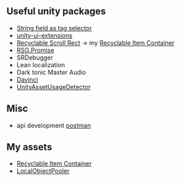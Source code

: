 ## Useful unity packages
 - [String field as tag selector](https://github.com/WSWhitehouse/Unity-Tag-Selector)
 - [unity-ui-extensions](https://bitbucket.org/UnityUIExtensions/unity-ui-extensions/wiki/Home)
 - [Recyclable Scroll Rect](https://github.com/MdIqubal/Recyclable-Scroll-Rect) -> my [Recyclable Item Container](https://github.com/HalfBlood-Elf/recyclable-item-container.git)
 - [RSG.Promise](https://github.com/Real-Serious-Games/C-Sharp-Promise)
 - SRDebugger
 - Lean localization
 - Dark tonic Master Audio
 - [Davinci](https://github.com/shamsdev/davinci)
 - [UnityAssetUsageDetector](https://github.com/yasirkula/UnityAssetUsageDetector)

## Misc
 - api development [postman](https://web.postman.co)

## My assets
- [Recyclable Item Container](https://github.com/HalfBlood-Elf/recyclable-item-container.git)
- [LocalObjectPooler](https://github.com/HalfBlood-Elf/local-object-pooler.git)